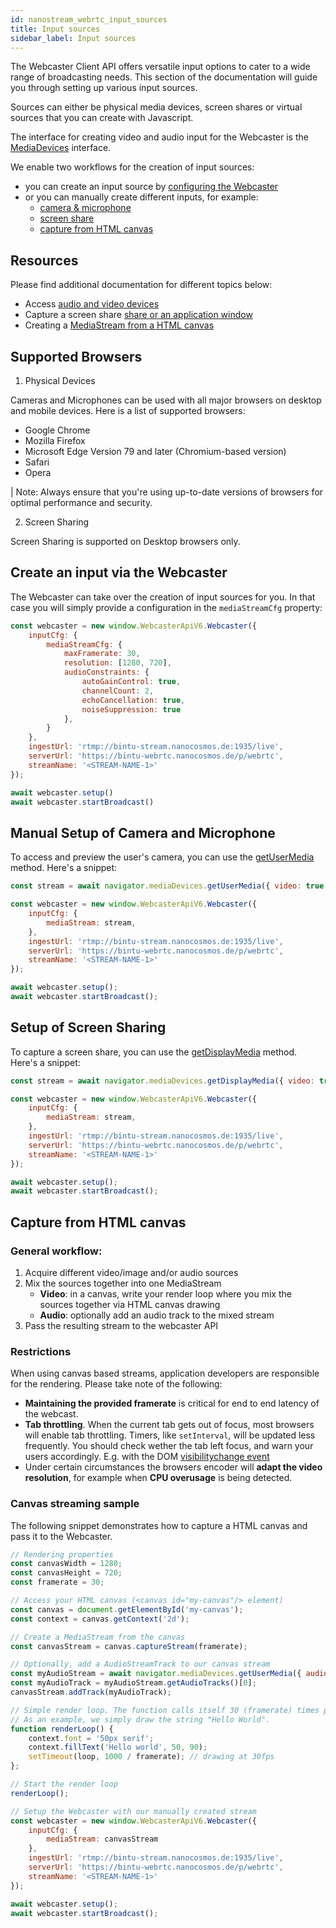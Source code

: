 ```yaml
---
id: nanostream_webrtc_input_sources
title: Input sources
sidebar_label: Input sources
---
```


The Webcaster Client API offers versatile input options to cater to a wide range of broadcasting needs. This section of the documentation will guide you through setting up various input sources.

Sources can either be physical media devices, screen shares or virtual sources that you can create with Javascript.

The interface for creating video and audio input for the Webcaster is the [MediaDevices](https://developer.mozilla.org/en-US/docs/Web/API/MediaDevices) interface.

We enable two workflows for the creation of input sources:
- you can create an input source by [configuring the Webcaster](#create-an-input-via-the-webcaster)
- or you can manually create different inputs, for example:
  - [camera & microphone](#manual-setup-of-camera-and-microphone)
  - [screen share](#setup-of-screen-sharing)
  - [capture from HTML canvas](#capture-from-html-canvas)

## Resources

Please find additional documentation for different topics below:

- Access [audio and video devices](https://developer.mozilla.org/en-US/docs/Web/API/MediaDevices/getUserMedia)
- Capture a screen share [share or an application window](https://developer.mozilla.org/en-US/docs/Web/API/MediaDevices/getDisplayMedia)
- Creating a [MediaStream from a HTML canvas](https://developer.mozilla.org/en-US/docs/Web/API/HTMLCanvasElement/captureStream)

## Supported Browsers

1) Physical Devices

Cameras and Microphones can be used with all major browsers on desktop and mobile devices.
Here is a list of supported browsers:
- Google Chrome
- Mozilla Firefox
- Microsoft Edge Version 79 and later (Chromium-based version)
- Safari
- Opera

| Note: Always ensure that you're using up-to-date versions of browsers for optimal performance and security.

2) Screen Sharing

Screen Sharing is supported on Desktop browsers only.

## Create an input via the Webcaster

The Webcaster can take over the creation of input sources for you.
In that case you will simply provide a configuration in the `mediaStreamCfg` property:

~~~js
const webcaster = new window.WebcasterApiV6.Webcaster({
    inputCfg: {
        mediaStreamCfg: {
            maxFramerate: 30,
            resolution: [1280, 720],
            audioConstraints: {
                autoGainControl: true,
                channelCount: 2,
                echoCancellation: true,
                noiseSuppression: true
            },
        }
    },
    ingestUrl: 'rtmp://bintu-stream.nanocosmos.de:1935/live',
    serverUrl: 'https://bintu-webrtc.nanocosmos.de/p/webrtc',
    streamName: '<STREAM-NAME-1>'
});

await webcaster.setup()
await webcaster.startBroadcast()
~~~


## Manual Setup of Camera and Microphone

To access and preview the user's camera, you can use the [getUserMedia](https://developer.mozilla.org/en-US/docs/Web/API/MediaDevices/getUserMedia) method. Here's a snippet:

~~~js
const stream = await navigator.mediaDevices.getUserMedia({ video: true, audio: true });

const webcaster = new window.WebcasterApiV6.Webcaster({
    inputCfg: {
        mediaStream: stream,
    },
    ingestUrl: 'rtmp://bintu-stream.nanocosmos.de:1935/live',
    serverUrl: 'https://bintu-webrtc.nanocosmos.de/p/webrtc',
    streamName: '<STREAM-NAME-1>'
});

await webcaster.setup();
await webcaster.startBroadcast();
~~~

## Setup of Screen Sharing

To capture a screen share, you can use the [getDisplayMedia](https://developer.mozilla.org/en-US/docs/Web/API/MediaDevices/getDisplayMedia) method. Here's a snippet:

~~~js
const stream = await navigator.mediaDevices.getDisplayMedia({ video: true, audio: true });

const webcaster = new window.WebcasterApiV6.Webcaster({
    inputCfg: {
        mediaStream: stream,
    },
    ingestUrl: 'rtmp://bintu-stream.nanocosmos.de:1935/live',
    serverUrl: 'https://bintu-webrtc.nanocosmos.de/p/webrtc',
    streamName: '<STREAM-NAME-1>'
});

await webcaster.setup();
await webcaster.startBroadcast();
~~~

## Capture from HTML canvas

### General workflow:

1. Acquire different video/image and/or audio sources
2. Mix the sources together into one MediaStream
    - **Video**: in a canvas, write your render loop where you mix the sources together via HTML canvas drawing
    - **Audio**: optionally add an audio track to the mixed stream
3. Pass the resulting stream to the webcaster API

### Restrictions

When using canvas based streams, application developers are responsible for the rendering.
Please take note of the following:

- **Maintaining the provided framerate** is critical for end to end latency of the webcast.
- **Tab throttling**. When the current tab gets out of focus, most browsers will enable tab throttling. Timers, like `setInterval`, will be updated less frequently. You should check wether the tab left focus, and warn your users accordingly. E.g. with the DOM [visibilitychange event](https://developer.mozilla.org/en-US/docs/Web/API/Document/visibilitychange_event)
- Under certain circumstances the browsers encoder will **adapt the video resolution**, for example when **CPU overusage** is being detected.

### Canvas streaming sample

The following snippet demonstrates how to capture a HTML canvas and pass it to the Webcaster.

~~~js
// Rendering properties
const canvasWidth = 1280;
const canvasHeight = 720;
const framerate = 30;

// Access your HTML canvas (<canvas id="my-canvas"/> element)
const canvas = document.getElementById('my-canvas');
const context = canvas.getContext('2d');

// Create a MediaStream from the canvas
const canvasStream = canvas.captureStream(framerate);

// Optionally, add a AudioStreamTrack to our canvas stream
const myAudioStream = await navigator.mediaDevices.getUserMedia({ audio: true });
const myAudioTrack = myAudioStream.getAudioTracks()[0];
canvasStream.addTrack(myAudioTrack);

// Simple render loop. The function calls itself 30 (framerate) times per second.
// As an example, we simply draw the string "Hello World".
function renderLoop() {
    context.font = '50px serif';
    context.fillText('Hello world', 50, 90);
    setTimeout(loop, 1000 / framerate); // drawing at 30fps
};

// Start the render loop
renderLoop();

// Setup the Webcaster with our manually created stream
const webcaster = new window.WebcasterApiV6.Webcaster({
    inputCfg: {
        mediaStream: canvasStream
    },
    ingestUrl: 'rtmp://bintu-stream.nanocosmos.de:1935/live',
    serverUrl: 'https://bintu-webrtc.nanocosmos.de/p/webrtc',
    streamName: '<STREAM-NAME-1>'
});

await webcaster.setup();
await webcaster.startBroadcast();
~~~